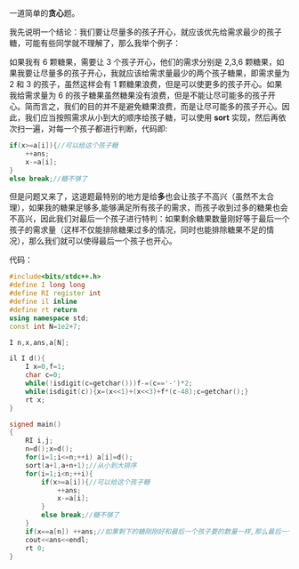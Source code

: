 一道简单的**贪心**题。

我先说明一个结论：我们要让尽量多的孩子开心，就应该优先给需求最少的孩子糖，可能有些同学就不理解了，那么我举个例子：

如果我有 $6$ 颗糖果，需要让 $3$ 个孩子开心，他们的需求分别是 $2$,$3$,$6$ 颗糖果，如果我要让尽量多的孩子开心，我就应该给需求量最少的两个孩子糖果，即需求量为 $2$ 和 $3$ 的孩子，虽然这样会有 $1$ 颗糖果浪费，但是可以使更多的孩子开心。如果我给需求量为 $6$ 的孩子糖果虽然糖果没有浪费，但是不能让尽可能多的孩子开心。简而言之，我们的目的并不是避免糖果浪费，而是让尽可能多的孩子开心。因此，我们应当按照需求从小到大的顺序给孩子糖，可以使用 **sort** 实现，然后再依次扫一遍，对每一个孩子都进行判断，代码即:

```cpp
if(x>=a[i]){//可以给这个孩子糖 
	++ans;
	x-=a[i];
}
else break;//糖不够了 
```


但是问题又来了，这道题最特别的地方是给**多**也会让孩子不高兴（虽然不太合理），如果我的糖果足够多,能够满足所有孩子的需求，而孩子收到过多的糖果也会不高兴，因此我们对最后一个孩子进行特判：如果剩余糖果数量刚好等于最后一个孩子的需求量（这样不仅能排除糖果过多的情况，同时也能排除糖果不足的情况），那么我们就可以使得最后一个孩子也开心。

代码：

```cpp
#include<bits/stdc++.h>
#define I long long
#define RI register int
#define il inline
#define rt return
using namespace std;
const int N=1e2+7;

I n,x,ans,a[N];

il I d(){
	I x=0,f=1;
	char c=0;
	while(!isdigit(c=getchar()))f-=(c=='-')*2;
	while(isdigit(c)){x=(x<<1)+(x<<3)+f*(c-48);c=getchar();}
	rt x;
}

signed main()
{
	RI i,j;
	n=d();x=d();
	for(i=1;i<=n;++i) a[i]=d();
	sort(a+1,a+n+1);//从小到大排序 
	for(i=1;i<n;++i){
		if(x>=a[i]){//可以给这个孩子糖 
			++ans;
			x-=a[i];
		}
		else break;//糖不够了 
	}
	if(x==a[n]) ++ans;//如果剩下的糖刚刚好和最后一个孩子要的数量一样,那么最后一个孩子也会开心 
	cout<<ans<<endl;
	rt 0;
}

```

